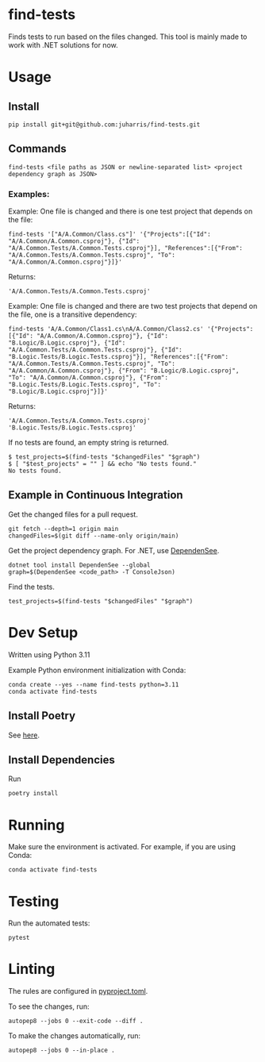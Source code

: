 # find-tests
Finds tests to run based on the files changed.
This tool is mainly made to work with .NET solutions for now.

# Usage
## Install
```shell
pip install git+git@github.com:juharris/find-tests.git
```

## Commands
```shell
find-tests <file paths as JSON or newline-separated list> <project dependency graph as JSON>
```

### Examples:
Example: One file is changed and there is one test project that depends on the file:
```shell
find-tests '["A/A.Common/Class.cs"]' '{"Projects":[{"Id": "A/A.Common/A.Common.csproj"}, {"Id": "A/A.Common.Tests/A.Common.Tests.csproj"}], "References":[{"From": "A/A.Common.Tests/A.Common.Tests.csproj", "To": "A/A.Common/A.Common.csproj"}]}'
```
Returns:
```
'A/A.Common.Tests/A.Common.Tests.csproj'
```

Example: One file is changed and there are two test projects that depend on the file, one is a transitive dependency:
```shell
find-tests 'A/A.Common/Class1.cs\nA/A.Common/Class2.cs' '{"Projects":[{"Id": "A/A.Common/A.Common.csproj"}, {"Id": "B.Logic/B.Logic.csproj"}, {"Id": "A/A.Common.Tests/A.Common.Tests.csproj"}, {"Id": "B.Logic.Tests/B.Logic.Tests.csproj"}], "References":[{"From": "A/A.Common.Tests/A.Common.Tests.csproj", "To": "A/A.Common/A.Common.csproj"}, {"From": "B.Logic/B.Logic.csproj", "To": "A/A.Common/A.Common.csproj"}, {"From": "B.Logic.Tests/B.Logic.Tests.csproj", "To": "B.Logic/B.Logic.csproj"}]}'
```
Returns:
```
'A/A.Common.Tests/A.Common.Tests.csproj' 'B.Logic.Tests/B.Logic.Tests.csproj'
```

If no tests are found, an empty string is returned.
```shell
$ test_projects=$(find-tests "$changedFiles" "$graph")
$ [ "$test_projects" = "" ] && echo "No tests found."
No tests found.
```

## Example in Continuous Integration

Get the changed files for a pull request.
```shell
git fetch --depth=1 origin main
changedFiles=$(git diff --name-only origin/main)
```

Get the project dependency graph.
For .NET, use [DependenSee](https://github.com/madushans/DependenSee).
```shell
dotnet tool install DependenSee --global
graph=$(DependenSee <code_path> -T ConsoleJson)
```

Find the tests.
```shell
test_projects=$(find-tests "$changedFiles" "$graph")
```

# Dev Setup
Written using Python 3.11

Example Python environment initialization with Conda:
```shell
conda create --yes --name find-tests python=3.11
conda activate find-tests
```

## Install Poetry
See [here](https://python-poetry.org/docs/main).

## Install Dependencies
Run
```shell
poetry install
```

# Running
Make sure the environment is activated.
For example, if you are using Conda:
```shell
conda activate find-tests
```

# Testing
Run the automated tests:
```shell
pytest
```

# Linting
The rules are configured in [pyproject.toml](pyproject.toml).

To see the changes, run:
```shell
autopep8 --jobs 0 --exit-code --diff .
```

To make the changes automatically, run:
```shell
autopep8 --jobs 0 --in-place .
```
